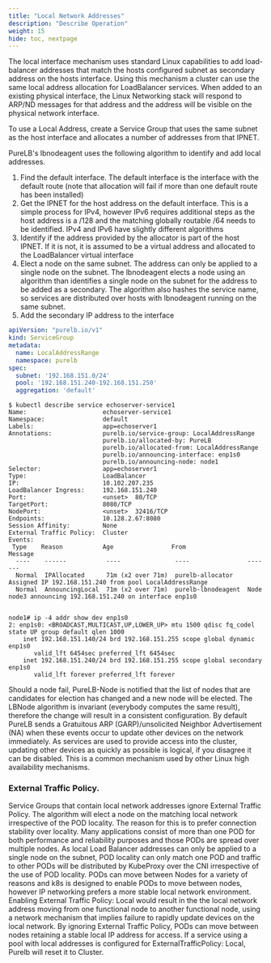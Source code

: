 ```yaml
---
title: "Local Network Addresses"
description: "Describe Operation"
weight: 15
hide: toc, nextpage
---
```

The local interface mechanism uses standard Linux capabilities to add load-balancer addresses that match the hosts configured subnet as secondary address on the hosts interface.  Using this mechanism a cluster can use the same local address allocation for LoadBalancer services.  When added to an existing physical interface, the Linux Networking stack will respond to ARP/ND messages for that address and the address will be visible on the physical network interface.  

To use a Local Address, create a Service Group that uses the same subnet as the host interface and allocates a number of addresses from that IPNET.

PureLB's lbnodeagent uses the following algorithm to identify and add local addresses.

1.  Find the default interface.  The default interface is the interface with the default route  (note that allocation will fail if more than one default route has been installed)
2.  Get the IPNET for the host address on the default interface.  This is a simple process for IPv4, however IPv6 requires additional steps as the host address is a /128 and the matching globally routable /64 needs to be identified.  IPv4 and IPv6 have slightly different algorithms
3.  Identify if the address provided by the allocator is part of the host IPNET.  If it is not, it is assumed to be a virtual address and allocated to the LoadBalancer virtual interface
4.  Elect a node on the same subnet.  The address can only be applied to a single node on the subnet.  The lbnodeagent elects a node using an algorithm than identifies a single node on the subnet for the address to be added as a secondary.  The algorithm also hashes the service name, so services are distributed over hosts with lbnodeagent running on the same subnet. 
5.  Add the secondary IP address to the interface

```yaml
apiVersion: "purelb.io/v1"
kind: ServiceGroup
metadata:
  name: LocalAddressRange
  namespace: purelb 
spec:
  subnet: '192.168.151.0/24'
  pool: '192.168.151.240-192.168.151.250'
  aggregation: 'default'
```
```plaintext
$ kubectl describe service echoserver-service1
Name:                     echoserver-service1
Namespace:                default
Labels:                   app=echoserver1
Annotations:              purelb.io/service-group: LocalAddressRange
                          purelb.io/allocated-by: PureLB
                          purelb.io/allocated-from: LocalAddressRange
                          purelb.io/announcing-interface: enp1s0
                          purelb.io/announcing-node: node1
Selector:                 app=echoserver1
Type:                     LoadBalancer
IP:                       10.102.207.235
LoadBalancer Ingress:     192.168.151.240
Port:                     <unset>  80/TCP
TargetPort:               8080/TCP
NodePort:                 <unset>  32416/TCP
Endpoints:                10.128.2.67:8080
Session Affinity:         None
External Traffic Policy:  Cluster
Events:
 Type    Reason           Age                From                Message
  ----    ------           ----               ----                -------
  Normal  IPAllocated      71m (x2 over 71m)  purelb-allocator    Assigned IP 192.168.151.240 from pool LocalAddressRange
  Normal  AnnouncingLocal  71m (x2 over 71m)  purelb-lbnodeagent  Node node3 announcing 192.168.151.240 on interface enp1s0


node1# ip -4 addr show dev enp1s0
2: enp1s0: <BROADCAST,MULTICAST,UP,LOWER_UP> mtu 1500 qdisc fq_codel state UP group default qlen 1000
    inet 192.168.151.140/24 brd 192.168.151.255 scope global dynamic enp1s0
       valid_lft 6454sec preferred_lft 6454sec
    inet 192.168.151.240/24 brd 192.168.151.255 scope global secondary enp1s0
       valid_lft forever preferred_lft forever
```
Should a node fail, PureLB-Node is notified that the list of nodes that are candidates for election has changed and a new node will be elected.  The LBNode algorithm is invariant (everybody computes the same result), therefore the change will result in a consistent configuration.  By default PureLB sends a  Gratuitous ARP (GARP)/unsolicited Neighbor Advertisement (NA) when these events occur to update other devices on the network immediately.  As services are used to provide access into the cluster, updating other devices as quickly as possible is logical, if you disagree it can be disabled.  This is a common mechanism used by other Linux high availability mechanisms.

### External Traffic Policy.  
Service Groups that contain local network addresses ignore External Traffic Policy.  The algorithm will elect a node on the matching local network irrespective of the POD locality.  The reason for this is to prefer connection stability over locality.  Many applications consist of more than one POD for both performance and reliability purposes and those PODs are spread over multiple nodes.  As local Load Balancer addresses can only be applied to a single node on the subnet, POD locality can only match one POD and traffic to other PODs will be distributed by KubeProxy over the CNI irrespective of the use of POD locality.  PODs can move between Nodes for a variety of reasons and k8s is designed to enable PODs to move between nodes, however IP networking prefers a more stable local network environment.  Enabling External Traffic Policy: Local would result in the the local network address moving from one functional node to another functional node, using a network mechanism that implies failure to rapidly update devices on the local network.  By ignoring External Traffic Policy, PODs can move between nodes retaining a stable local IP address for access.  If a service using a pool with local addresses is configured for ExternalTrafficPolicy: Local, Purelb will reset it to Cluster.
